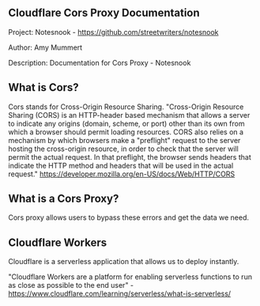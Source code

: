 ## **Cloudflare Cors Proxy Documentation**
Project: Notesnook - https://github.com/streetwriters/notesnook

Author: Amy Mummert

Description: Documentation for Cors Proxy - Notesnook

## What is Cors?
Cors stands for Cross-Origin Resource Sharing. "Cross-Origin Resource Sharing (CORS) is an HTTP-header based mechanism that allows a server to indicate any origins (domain, scheme, or port) other than its own from which a browser should permit loading resources. CORS also relies on a mechanism by which browsers make a "preflight" request to the server hosting the cross-origin resource, in order to check that the server will permit the actual request. In that preflight, the browser sends headers that indicate the HTTP method and headers that will be used in the actual request." https://developer.mozilla.org/en-US/docs/Web/HTTP/CORS 

## What is a Cors Proxy?
Cors proxy allows users to bypass these errors and get the data we need.

## Cloudflare Workers
Cloudflare is a serverless application that allows us to deploy instantly. 

"Cloudflare Workers are a platform for enabling serverless functions to run as close as possible to the end user" - https://www.cloudflare.com/learning/serverless/what-is-serverless/          